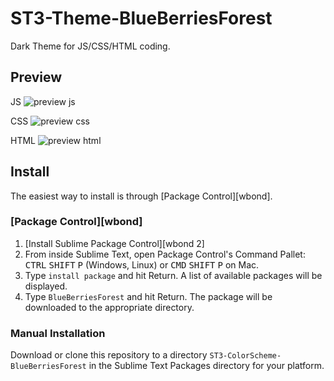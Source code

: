 # ST3-Theme-BlueBerriesForest
Dark Theme for JS/CSS/HTML coding.


## Preview

JS
![preview js][preview_js]

CSS
![preview css][preview_css]

HTML
![preview html][preview_html]

## Install

The easiest way to install is through [Package Control][wbond].

### [Package Control][wbond]

1. [Install Sublime Package Control][wbond 2]
2. From inside Sublime Text, open Package Control's Command Pallet: <kbd>CTRL</kbd> <kbd>SHIFT</kbd> <kbd>P</kbd> (Windows, Linux) or <kbd>CMD</kbd> <kbd>SHIFT</kbd> <kbd>P</kbd> on Mac.
3. Type `install package` and hit Return. A list of available packages will be displayed.
4. Type `BlueBerriesForest` and hit Return. The package will be downloaded to the appropriate directory.

### Manual Installation

Download or clone this repository to a directory `ST3-ColorScheme-BlueBerriesForest` in the Sublime Text Packages directory for your platform.

[preview_js]: http://i.imgur.com/FWNtTX3.png
[preview_css]: http://i.imgur.com/9KCYFeW.png
[preview_html]: http://i.imgur.com/AVX7zTI.png
